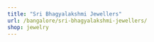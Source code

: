 ```yaml
---
title: "Sri Bhagyalakshmi Jewellers"
url: /bangalore/sri-bhagyalakshmi-jewellers/
shop: jewelry
---
```

